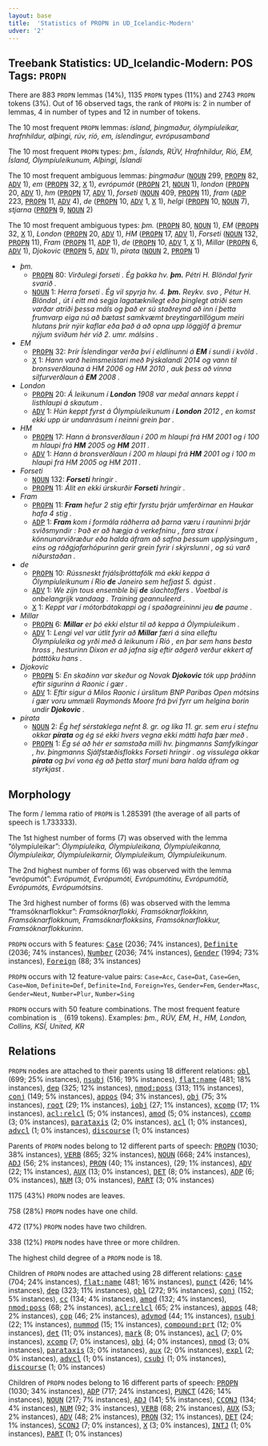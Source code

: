 ```yaml
---
layout: base
title:  'Statistics of PROPN in UD_Icelandic-Modern'
udver: '2'
---
```


## Treebank Statistics: UD_Icelandic-Modern: POS Tags: `PROPN`

There are 883 `PROPN` lemmas (14%), 1135 `PROPN` types (11%) and 2743 `PROPN` tokens (3%).
Out of 16 observed tags, the rank of `PROPN` is: 2 in number of lemmas, 4 in number of types and 12 in number of tokens.

The 10 most frequent `PROPN` lemmas: <em>ísland, þingmaður, ólympíuleikar, hrafnhildur, alþingi, rúv, ríó, em, íslendingur, evrópusamband</em>

The 10 most frequent `PROPN` types:  <em>þm., Íslands, RÚV, Hrafnhildur, Ríó, EM, Ísland, Ólympíuleikunum, Alþingi, Íslandi</em>

The 10 most frequent ambiguous lemmas: <em>þingmaður</em> (<tt><a href="is_modern-pos-NOUN.html">NOUN</a></tt> 299, <tt><a href="is_modern-pos-PROPN.html">PROPN</a></tt> 82, <tt><a href="is_modern-pos-ADV.html">ADV</a></tt> 1), <em>em</em> (<tt><a href="is_modern-pos-PROPN.html">PROPN</a></tt> 32, <tt><a href="is_modern-pos-X.html">X</a></tt> 1), <em>evrópumót</em> (<tt><a href="is_modern-pos-PROPN.html">PROPN</a></tt> 21, <tt><a href="is_modern-pos-NOUN.html">NOUN</a></tt> 1), <em>london</em> (<tt><a href="is_modern-pos-PROPN.html">PROPN</a></tt> 20, <tt><a href="is_modern-pos-ADV.html">ADV</a></tt> 1), <em>hm</em> (<tt><a href="is_modern-pos-PROPN.html">PROPN</a></tt> 17, <tt><a href="is_modern-pos-ADV.html">ADV</a></tt> 1), <em>forseti</em> (<tt><a href="is_modern-pos-NOUN.html">NOUN</a></tt> 409, <tt><a href="is_modern-pos-PROPN.html">PROPN</a></tt> 11), <em>fram</em> (<tt><a href="is_modern-pos-ADP.html">ADP</a></tt> 223, <tt><a href="is_modern-pos-PROPN.html">PROPN</a></tt> 11, <tt><a href="is_modern-pos-ADV.html">ADV</a></tt> 4), <em>de</em> (<tt><a href="is_modern-pos-PROPN.html">PROPN</a></tt> 10, <tt><a href="is_modern-pos-ADV.html">ADV</a></tt> 1, <tt><a href="is_modern-pos-X.html">X</a></tt> 1), <em>helgi</em> (<tt><a href="is_modern-pos-PROPN.html">PROPN</a></tt> 10, <tt><a href="is_modern-pos-NOUN.html">NOUN</a></tt> 7), <em>stjarna</em> (<tt><a href="is_modern-pos-PROPN.html">PROPN</a></tt> 9, <tt><a href="is_modern-pos-NOUN.html">NOUN</a></tt> 2)

The 10 most frequent ambiguous types:  <em>þm.</em> (<tt><a href="is_modern-pos-PROPN.html">PROPN</a></tt> 80, <tt><a href="is_modern-pos-NOUN.html">NOUN</a></tt> 1), <em>EM</em> (<tt><a href="is_modern-pos-PROPN.html">PROPN</a></tt> 32, <tt><a href="is_modern-pos-X.html">X</a></tt> 1), <em>London</em> (<tt><a href="is_modern-pos-PROPN.html">PROPN</a></tt> 20, <tt><a href="is_modern-pos-ADV.html">ADV</a></tt> 1), <em>HM</em> (<tt><a href="is_modern-pos-PROPN.html">PROPN</a></tt> 17, <tt><a href="is_modern-pos-ADV.html">ADV</a></tt> 1), <em>Forseti</em> (<tt><a href="is_modern-pos-NOUN.html">NOUN</a></tt> 132, <tt><a href="is_modern-pos-PROPN.html">PROPN</a></tt> 11), <em>Fram</em> (<tt><a href="is_modern-pos-PROPN.html">PROPN</a></tt> 11, <tt><a href="is_modern-pos-ADP.html">ADP</a></tt> 1), <em>de</em> (<tt><a href="is_modern-pos-PROPN.html">PROPN</a></tt> 10, <tt><a href="is_modern-pos-ADV.html">ADV</a></tt> 1, <tt><a href="is_modern-pos-X.html">X</a></tt> 1), <em>Millar</em> (<tt><a href="is_modern-pos-PROPN.html">PROPN</a></tt> 6, <tt><a href="is_modern-pos-ADV.html">ADV</a></tt> 1), <em>Djokovic</em> (<tt><a href="is_modern-pos-PROPN.html">PROPN</a></tt> 5, <tt><a href="is_modern-pos-ADV.html">ADV</a></tt> 1), <em>pírata</em> (<tt><a href="is_modern-pos-NOUN.html">NOUN</a></tt> 2, <tt><a href="is_modern-pos-PROPN.html">PROPN</a></tt> 1)


* <em>þm.</em>
  * <tt><a href="is_modern-pos-PROPN.html">PROPN</a></tt> 80: <em>Virðulegi forseti . Ég þakka hv. <b>þm.</b> Pétri H. Blöndal fyrir svarið .</em>
  * <tt><a href="is_modern-pos-NOUN.html">NOUN</a></tt> 1: <em>Herra forseti . Ég vil spyrja hv. 4. <b>þm.</b> Reykv. svo , Pétur H. Blöndal , út í eitt má segja lagatæknilegt eða þinglegt atriði sem varðar atriði þessa máls og það er sú staðreynd að inn í þetta frumvarp eiga nú að bætast samkvæmt breytingartillögum meiri hlutans þrír nýir kaflar eða það á að opna upp löggjöf á þremur nýjum sviðum hér við 2. umr. málsins .</em>
* <em>EM</em>
  * <tt><a href="is_modern-pos-PROPN.html">PROPN</a></tt> 32: <em>Þrír Íslendingar verða því í eldlínunni á <b>EM</b> í sundi í kvöld .</em>
  * <tt><a href="is_modern-pos-X.html">X</a></tt> 1: <em>Hann varð heimsmeistari með Þýskalandi 2014 og vann til bronsverðlauna á HM 2006 og HM 2010 , auk þess að vinna silfurverðlaun á <b>EM</b> 2008 .</em>
* <em>London</em>
  * <tt><a href="is_modern-pos-PROPN.html">PROPN</a></tt> 20: <em>Á leikunum í <b>London</b> 1908 var meðal annars keppt í listhlaupi á skautum .</em>
  * <tt><a href="is_modern-pos-ADV.html">ADV</a></tt> 1: <em>Hún keppt fyrst á Ólympíuleikunum í <b>London</b> 2012 , en komst ekki upp úr undanrásum í neinni grein þar .</em>
* <em>HM</em>
  * <tt><a href="is_modern-pos-PROPN.html">PROPN</a></tt> 17: <em>Hann á bronsverðlaun í 200 m hlaupi frá HM 2001 og í 100 m hlaupi frá <b>HM</b> 2005 og <b>HM</b> 2011 .</em>
  * <tt><a href="is_modern-pos-ADV.html">ADV</a></tt> 1: <em>Hann á bronsverðlaun í 200 m hlaupi frá <b>HM</b> 2001 og í 100 m hlaupi frá HM 2005 og HM 2011 .</em>
* <em>Forseti</em>
  * <tt><a href="is_modern-pos-NOUN.html">NOUN</a></tt> 132: <em><b>Forseti</b> hringir .</em>
  * <tt><a href="is_modern-pos-PROPN.html">PROPN</a></tt> 11: <em>Álit en ekki úrskurðir <b>Forseti</b> hringir .</em>
* <em>Fram</em>
  * <tt><a href="is_modern-pos-PROPN.html">PROPN</a></tt> 11: <em><b>Fram</b> hefur 2 stig eftir fyrstu þrjár umferðirnar en Haukar hafa 4 stig .</em>
  * <tt><a href="is_modern-pos-ADP.html">ADP</a></tt> 1: <em><b>Fram</b> kom í formála ráðherra að þarna væru í rauninni þrjár sviðsmyndir : Það er að hægja á verkefninu , fara strax í könnunarviðræður eða halda áfram að safna þessum upplýsingum , eins og ráðgjafarhópurinn gerir grein fyrir í skýrslunni , og sú varð niðurstaðan .</em>
* <em>de</em>
  * <tt><a href="is_modern-pos-PROPN.html">PROPN</a></tt> 10: <em>Rússneskt frjálsíþróttafólk má ekki keppa á Ólympíuleikunum í Rio <b>de</b> Janeiro sem hefjast 5. ágúst .</em>
  * <tt><a href="is_modern-pos-ADV.html">ADV</a></tt> 1: <em>We zijn tous ensemble bij <b>de</b> slachtoffers . Voetbal is onbelangrijk vandaag . Training geannuleerd .</em>
  * <tt><a href="is_modern-pos-X.html">X</a></tt> 1: <em>Keppt var í mótorbátakappi og í spaðagreininni jeu <b>de</b> paume .</em>
* <em>Millar</em>
  * <tt><a href="is_modern-pos-PROPN.html">PROPN</a></tt> 6: <em><b>Millar</b> er þó ekki elstur til að keppa á Ólympíuleikum .</em>
  * <tt><a href="is_modern-pos-ADV.html">ADV</a></tt> 1: <em>Lengi vel var útlit fyrir að <b>Millar</b> færi á sína elleftu Ólympíuleika og yrði með á leikunum í Ríó , en þar sem hans besta hross , hesturinn Dixon er að jafna sig eftir aðgerð verður ekkert af þátttöku hans .</em>
* <em>Djokovic</em>
  * <tt><a href="is_modern-pos-PROPN.html">PROPN</a></tt> 5: <em>En skaðinn var skeður og Novak <b>Djokovic</b> tók upp þráðinn eftir sigurinn á Raonic í gær .</em>
  * <tt><a href="is_modern-pos-ADV.html">ADV</a></tt> 1: <em>Eftir sigur á Milos Raonic í úrslitum BNP Paribas Open mótsins í gær voru ummæli Raymonds Moore frá því fyrr um helgina borin undir <b>Djokovic</b> .</em>
* <em>pírata</em>
  * <tt><a href="is_modern-pos-NOUN.html">NOUN</a></tt> 2: <em>Ég hef sérstaklega nefnt 8. gr. og líka 11. gr. sem eru í stefnu okkar <b>pírata</b> og ég sé ekki hvers vegna ekki mátti hafa þær með .</em>
  * <tt><a href="is_modern-pos-PROPN.html">PROPN</a></tt> 1: <em>Ég sé að hér er samstaða milli hv. þingmanns Samfylkingar , hv. þingmanns Sjálfstæðisflokks Forseti hringir . og vissulega okkar <b>pírata</b> og því vona ég að þetta starf muni bara halda áfram og styrkjast .</em>

## Morphology

The form / lemma ratio of `PROPN` is 1.285391 (the average of all parts of speech is 1.733333).

The 1st highest number of forms (7) was observed with the lemma “ólympíuleikar”: <em>Ólympíuleika, Ólympíuleikana, Ólympíuleikanna, Ólympíuleikar, Ólympíuleikarnir, Ólympíuleikum, Ólympíuleikunum</em>.

The 2nd highest number of forms (6) was observed with the lemma “evrópumót”: <em>Evrópumót, Evrópumóti, Evrópumótinu, Evrópumótið, Evrópumóts, Evrópumótsins</em>.

The 3rd highest number of forms (6) was observed with the lemma “framsóknarflokkur”: <em>Framsóknarflokki, Framsóknarflokkinn, Framsóknarflokknum, Framsóknarflokksins, Framsóknarflokkur, Framsóknarflokkurinn</em>.

`PROPN` occurs with 5 features: <tt><a href="is_modern-feat-Case.html">Case</a></tt> (2036; 74% instances), <tt><a href="is_modern-feat-Definite.html">Definite</a></tt> (2036; 74% instances), <tt><a href="is_modern-feat-Number.html">Number</a></tt> (2036; 74% instances), <tt><a href="is_modern-feat-Gender.html">Gender</a></tt> (1994; 73% instances), <tt><a href="is_modern-feat-Foreign.html">Foreign</a></tt> (88; 3% instances)

`PROPN` occurs with 12 feature-value pairs: `Case=Acc`, `Case=Dat`, `Case=Gen`, `Case=Nom`, `Definite=Def`, `Definite=Ind`, `Foreign=Yes`, `Gender=Fem`, `Gender=Masc`, `Gender=Neut`, `Number=Plur`, `Number=Sing`

`PROPN` occurs with 50 feature combinations.
The most frequent feature combination is `_` (619 tokens).
Examples: <em>þm., RÚV, EM, H., HM, London, Collins, KSÍ, United, KR</em>


## Relations

`PROPN` nodes are attached to their parents using 18 different relations: <tt><a href="is_modern-dep-obl.html">obl</a></tt> (699; 25% instances), <tt><a href="is_modern-dep-nsubj.html">nsubj</a></tt> (516; 19% instances), <tt><a href="is_modern-dep-flat-name.html">flat:name</a></tt> (481; 18% instances), <tt><a href="is_modern-dep-dep.html">dep</a></tt> (325; 12% instances), <tt><a href="is_modern-dep-nmod-poss.html">nmod:poss</a></tt> (313; 11% instances), <tt><a href="is_modern-dep-conj.html">conj</a></tt> (149; 5% instances), <tt><a href="is_modern-dep-appos.html">appos</a></tt> (94; 3% instances), <tt><a href="is_modern-dep-obj.html">obj</a></tt> (75; 3% instances), <tt><a href="is_modern-dep-root.html">root</a></tt> (29; 1% instances), <tt><a href="is_modern-dep-iobj.html">iobj</a></tt> (27; 1% instances), <tt><a href="is_modern-dep-xcomp.html">xcomp</a></tt> (17; 1% instances), <tt><a href="is_modern-dep-acl-relcl.html">acl:relcl</a></tt> (5; 0% instances), <tt><a href="is_modern-dep-amod.html">amod</a></tt> (5; 0% instances), <tt><a href="is_modern-dep-ccomp.html">ccomp</a></tt> (3; 0% instances), <tt><a href="is_modern-dep-parataxis.html">parataxis</a></tt> (2; 0% instances), <tt><a href="is_modern-dep-acl.html">acl</a></tt> (1; 0% instances), <tt><a href="is_modern-dep-advcl.html">advcl</a></tt> (1; 0% instances), <tt><a href="is_modern-dep-discourse.html">discourse</a></tt> (1; 0% instances)

Parents of `PROPN` nodes belong to 12 different parts of speech: <tt><a href="is_modern-pos-PROPN.html">PROPN</a></tt> (1030; 38% instances), <tt><a href="is_modern-pos-VERB.html">VERB</a></tt> (865; 32% instances), <tt><a href="is_modern-pos-NOUN.html">NOUN</a></tt> (668; 24% instances), <tt><a href="is_modern-pos-ADJ.html">ADJ</a></tt> (56; 2% instances), <tt><a href="is_modern-pos-PRON.html">PRON</a></tt> (40; 1% instances),  (29; 1% instances), <tt><a href="is_modern-pos-ADV.html">ADV</a></tt> (22; 1% instances), <tt><a href="is_modern-pos-AUX.html">AUX</a></tt> (13; 0% instances), <tt><a href="is_modern-pos-DET.html">DET</a></tt> (8; 0% instances), <tt><a href="is_modern-pos-ADP.html">ADP</a></tt> (6; 0% instances), <tt><a href="is_modern-pos-NUM.html">NUM</a></tt> (3; 0% instances), <tt><a href="is_modern-pos-PART.html">PART</a></tt> (3; 0% instances)

1175 (43%) `PROPN` nodes are leaves.

758 (28%) `PROPN` nodes have one child.

472 (17%) `PROPN` nodes have two children.

338 (12%) `PROPN` nodes have three or more children.

The highest child degree of a `PROPN` node is 18.

Children of `PROPN` nodes are attached using 28 different relations: <tt><a href="is_modern-dep-case.html">case</a></tt> (704; 24% instances), <tt><a href="is_modern-dep-flat-name.html">flat:name</a></tt> (481; 16% instances), <tt><a href="is_modern-dep-punct.html">punct</a></tt> (426; 14% instances), <tt><a href="is_modern-dep-dep.html">dep</a></tt> (323; 11% instances), <tt><a href="is_modern-dep-obl.html">obl</a></tt> (272; 9% instances), <tt><a href="is_modern-dep-conj.html">conj</a></tt> (152; 5% instances), <tt><a href="is_modern-dep-cc.html">cc</a></tt> (134; 4% instances), <tt><a href="is_modern-dep-amod.html">amod</a></tt> (132; 4% instances), <tt><a href="is_modern-dep-nmod-poss.html">nmod:poss</a></tt> (68; 2% instances), <tt><a href="is_modern-dep-acl-relcl.html">acl:relcl</a></tt> (65; 2% instances), <tt><a href="is_modern-dep-appos.html">appos</a></tt> (48; 2% instances), <tt><a href="is_modern-dep-cop.html">cop</a></tt> (46; 2% instances), <tt><a href="is_modern-dep-advmod.html">advmod</a></tt> (44; 1% instances), <tt><a href="is_modern-dep-nsubj.html">nsubj</a></tt> (22; 1% instances), <tt><a href="is_modern-dep-nummod.html">nummod</a></tt> (15; 1% instances), <tt><a href="is_modern-dep-compound-prt.html">compound:prt</a></tt> (12; 0% instances), <tt><a href="is_modern-dep-det.html">det</a></tt> (11; 0% instances), <tt><a href="is_modern-dep-mark.html">mark</a></tt> (8; 0% instances), <tt><a href="is_modern-dep-acl.html">acl</a></tt> (7; 0% instances), <tt><a href="is_modern-dep-xcomp.html">xcomp</a></tt> (7; 0% instances), <tt><a href="is_modern-dep-obj.html">obj</a></tt> (4; 0% instances), <tt><a href="is_modern-dep-nmod.html">nmod</a></tt> (3; 0% instances), <tt><a href="is_modern-dep-parataxis.html">parataxis</a></tt> (3; 0% instances), <tt><a href="is_modern-dep-aux.html">aux</a></tt> (2; 0% instances), <tt><a href="is_modern-dep-expl.html">expl</a></tt> (2; 0% instances), <tt><a href="is_modern-dep-advcl.html">advcl</a></tt> (1; 0% instances), <tt><a href="is_modern-dep-csubj.html">csubj</a></tt> (1; 0% instances), <tt><a href="is_modern-dep-discourse.html">discourse</a></tt> (1; 0% instances)

Children of `PROPN` nodes belong to 16 different parts of speech: <tt><a href="is_modern-pos-PROPN.html">PROPN</a></tt> (1030; 34% instances), <tt><a href="is_modern-pos-ADP.html">ADP</a></tt> (717; 24% instances), <tt><a href="is_modern-pos-PUNCT.html">PUNCT</a></tt> (426; 14% instances), <tt><a href="is_modern-pos-NOUN.html">NOUN</a></tt> (217; 7% instances), <tt><a href="is_modern-pos-ADJ.html">ADJ</a></tt> (141; 5% instances), <tt><a href="is_modern-pos-CCONJ.html">CCONJ</a></tt> (134; 4% instances), <tt><a href="is_modern-pos-NUM.html">NUM</a></tt> (92; 3% instances), <tt><a href="is_modern-pos-VERB.html">VERB</a></tt> (68; 2% instances), <tt><a href="is_modern-pos-AUX.html">AUX</a></tt> (53; 2% instances), <tt><a href="is_modern-pos-ADV.html">ADV</a></tt> (48; 2% instances), <tt><a href="is_modern-pos-PRON.html">PRON</a></tt> (32; 1% instances), <tt><a href="is_modern-pos-DET.html">DET</a></tt> (24; 1% instances), <tt><a href="is_modern-pos-SCONJ.html">SCONJ</a></tt> (7; 0% instances), <tt><a href="is_modern-pos-X.html">X</a></tt> (3; 0% instances), <tt><a href="is_modern-pos-INTJ.html">INTJ</a></tt> (1; 0% instances), <tt><a href="is_modern-pos-PART.html">PART</a></tt> (1; 0% instances)

